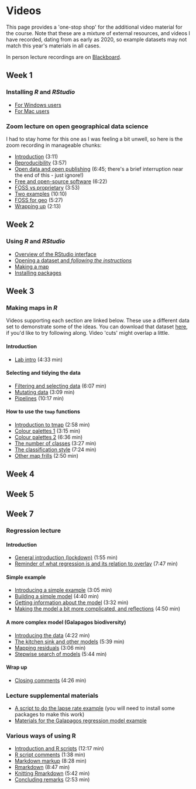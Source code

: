 # Videos
This page provides a 'one-stop shop' for the additional video material for the course. Note that these are a mixture of external resources, and videos I have recorded, dating from as early as 2020, so example datasets may not match this year's materials in all cases.

In person lecture recordings are on [Blackboard](https://blackboard.vuw.ac.nz "VUW Blackboard").

## Week 1
### Installing _R_ and _RStudio_
+ [For Windows users](https://www.youtube.com/watch?v=gx7A7C_wdyE)
+ [For Mac users](https://www.youtube.com/watch?v=by5HyJX6H1I)

### Zoom lecture on open geographical data science
I had to stay home for this one as I was feeling a bit unwell, so here is the zoom recording in manageable chunks:
+ [Introduction](https://southosullivan.com/geog315/video/lecture-on-open/geog315-01-2021-1.mp4) (3:11)
+ [Reproducibility](https://southosullivan.com/geog315/video/lecture-on-open/geog315-01-2021-2.mp4) (3:57)
+ [Open data and open publishing](https://southosullivan.com/geog315/video/lecture-on-open/geog315-01-2021-3.mp4) (6:45; there's a brief interruption near the end of this - just ignore!)
+ [Free and open-source software](https://southosullivan.com/geog315/video/lecture-on-open/geog315-01-2021-4.mp4) (6:22)
+ [FOSS vs proprietary](https://southosullivan.com/geog315/video/lecture-on-open/geog315-01-2021-5.mp4) (3:53)
+ [Two examples](https://southosullivan.com/geog315/video/lecture-on-open/geog315-01-2021-6.mp4) (10:10)
+ [FOSS for geo](https://southosullivan.com/geog315/video/lecture-on-open/geog315-01-2021-7.mp4) (5:27)
+ [Wrapping up](https://southosullivan.com/geog315/video/lecture-on-open/geog315-01-2021-8.mp4) (2:13)

## Week 2
### Using *R* and *RStudio*
+ [Overview of the RStudio interface](https://southosullivan.com/geog315/video/week-02-lab/geog315-week02-01-r-intro-overview-of-interface.mp4)
+ [Opening a dataset and *following the instructions*](https://southosullivan.com/geog315/video/week-02-lab/geog315-week02-02-r-intro-read-the-instructions.mp4)
+ [Making a map](https://southosullivan.com/geog315/video/week-02-lab/geog315-week02-03-r-intro-make-a-map.mp4)
+ [Installing packages](https://southosullivan.com/geog315/video/week-02-lab/geog315-week02-04-r-intro-installing-packages.mp4)

## Week 3
### Making maps in *R*
Videos supporting each section are linked below. These use a different data set to demonstrate some of the ideas. You can download that dataset [here](/labs/week-03/ak-region-ethnicity.gpkg?raw=true), if you'd like to try following along. Video 'cuts' might overlap a little.

#### Introduction
+ [Lab intro](https://southosullivan.com/geog315/video/week-03-lab/geog315-week03-01-making-maps-intro.mp4) (4:33 min)

#### Selecting and tidying the data
+ [Filtering and selecting data](https://southosullivan.com/geog315/video/week-03-lab/geog315-week03-02-making-maps-filter-and-select.mp4) (6:07 min)
+ [Mutating data](https://southosullivan.com/geog315/video/week-03-lab/geog315-week03-03-making-maps-mutate.mp4) (3:09 min)
+ [Pipelines](https://southosullivan.com/geog315/video/week-03-lab/geog315-week03-04-making-maps-tidy-pipelines.mp4) (10:17 min)

#### How to use the `tmap` functions
+ [Introduction to tmap](https://southosullivan.com/geog315/video/week-03-lab/geog315-week03-05-making-maps-tmap-intro.mp4) (2:58 min)
+ [Colour palettes 1](https://southosullivan.com/geog315/video/week-03-lab/geog315-week03-06-making-maps-tmap-palettes-1.mp4) (3:15 min)
+ [Colour palettes 2](https://southosullivan.com/geog315/video/week-03-lab/geog315-week03-07-making-maps-tmap-palettes-2.mp4) (6:36 min)
+ [The number of classes](https://southosullivan.com/geog315/video/week-03-lab/geog315-week03-08-making-maps-tmap-number-of-classes.mp4) (3:27 min)
+ [The classification style](https://southosullivan.com/geog315/video/week-03-lab/geog315-week03-09-making-maps-tmap-classification-styles.mp4) (7:24 min)
+ [Other map frills](https://southosullivan.com/geog315/video/week-03-lab/geog315-week03-10-making-maps-tmap-frills.mp4) (2:50 min)

## Week 4

## Week 5

## Week 7
### Regression lecture
#### Introduction
+ [General introduction (lockdown)](https://southosullivan.com/geog315/video/week-07-lecture/regression-01.mp4) (1:55 min)
+ [Reminder of what regression is and its relation to overlay](https://southosullivan.com/geog315/video/week-07-lecture/regression-02.mp4) (7:47 min)

#### Simple example
+ [Introducing a simple example](https://southosullivan.com/geog315/video/week-07-lecture/regression-03.mp4) (3:05 min)
+ [Building a simple model](https://southosullivan.com/geog315/video/week-07-lecture/regression-04.mp4) (4:40 min)
+ [Getting information about the model](https://southosullivan.com/geog315/video/week-07-lecture/regression-05.mp4) (3:32 min)
+ [Making the model a bit more complicated, and reflections](https://southosullivan.com/geog315/video/week-07-lecture/regression-06.mp4) (4:50 min)

#### A more complex model (Galapagos biodiversity)
+ [Introducing the data](https://southosullivan.com/geog315/video/week-07-lecture/regression-07.mp4) (4:22 min)
+ [The kitchen sink and other models](https://southosullivan.com/geog315/video/week-07-lecture/regression-08.mp4) (5:39 min)
+ [Mapping residuals](https://southosullivan.com/geog315/video/week-07-lecture/regression-09.mp4) (3:06 min)
+ [Stepwise search of models](https://southosullivan.com/geog315/video/week-07-lecture/regression-10.mp4) (5:44 min)

#### Wrap up
+ [Closing comments](https://southosullivan.com/geog315/video/week-07-lecture/regression-11.mp4) (4:26 min)

### Lecture supplemental materials
+ [A script to do the lapse rate example](scripts/lapse-rate.R) (you will need to install some packages to make this work)
+ [Materials for the Galapagos regression model example](slides/example/galapagos.zip)

### Various ways of using R
+ [Introduction and R scripts](https://southosullivan.com/geog315/video/week-07-lab/geog315-week07-01-intro-and-R-scripts.mp4) (12:17 min)
+ [R script comments](https://southosullivan.com/geog315/video/week-07-lab/geog315-week07-02-R-script-comments.mp4) (1:38 min)
+ [Markdown markup](https://southosullivan.com/geog315/video/week-07-lab/geog315-week07-03-markdown.mp4) (8:28 min)
+ [Rmarkdown](https://southosullivan.com/geog315/video/week-07-lab/geog315-week07-04-rmarkdown.mp4) (8:47 min)
+ [Knitting Rmarkdown](https://southosullivan.com/geog315/video/week-07-lab/geog315-week07-05-knitting-rmarkdown.mp4) (5:42 min)
+ [Concluding remarks](https://southosullivan.com/geog315/video/week-07-lab/geog315-week07-06-wrapup.mp4) (2:53 min)
